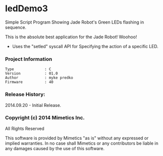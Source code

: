 ledDemo3
========

Simple Script Program Showing Jade Robot's Green LEDs flashing in sequence.

This is the absolute best application for the Jade Robot! Woohoo!

- Uses the "setled" syscall API for Specifying the action of a specific LED.

### Project Information
```
Type              : C
Version           : 01.0
Author            : myke predko
Firmware          : 40
```


### Release History:
2014.09.20 - Initial Release.

### Copyright (c) 2014 Mimetics Inc.
All Rights Reserved

This software is provided by Mimetics "as is" without any expressed or implied warranties.  In no case shall Mimetics or any contributors be liable in any damages caused by the use of this software.  
